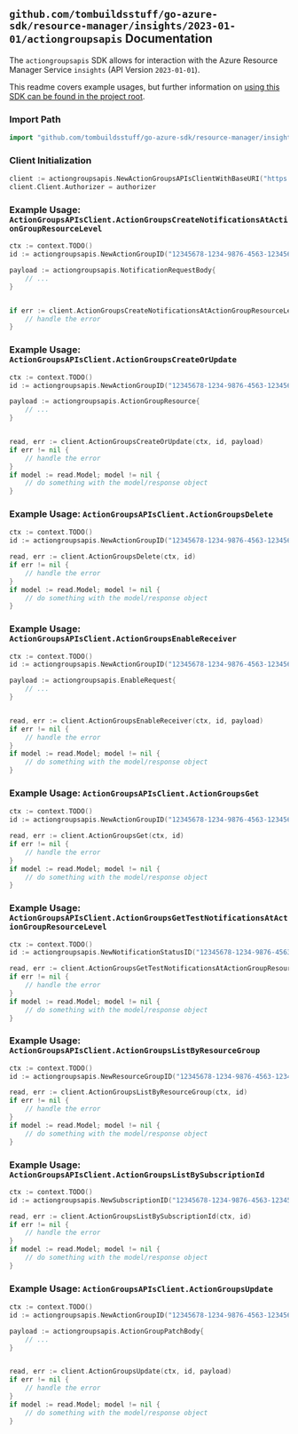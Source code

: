 
## `github.com/tombuildsstuff/go-azure-sdk/resource-manager/insights/2023-01-01/actiongroupsapis` Documentation

The `actiongroupsapis` SDK allows for interaction with the Azure Resource Manager Service `insights` (API Version `2023-01-01`).

This readme covers example usages, but further information on [using this SDK can be found in the project root](https://github.com/tombuildsstuff/go-azure-sdk/tree/main/docs).

### Import Path

```go
import "github.com/tombuildsstuff/go-azure-sdk/resource-manager/insights/2023-01-01/actiongroupsapis"
```


### Client Initialization

```go
client := actiongroupsapis.NewActionGroupsAPIsClientWithBaseURI("https://management.azure.com")
client.Client.Authorizer = authorizer
```


### Example Usage: `ActionGroupsAPIsClient.ActionGroupsCreateNotificationsAtActionGroupResourceLevel`

```go
ctx := context.TODO()
id := actiongroupsapis.NewActionGroupID("12345678-1234-9876-4563-123456789012", "example-resource-group", "actionGroupValue")

payload := actiongroupsapis.NotificationRequestBody{
	// ...
}


if err := client.ActionGroupsCreateNotificationsAtActionGroupResourceLevelThenPoll(ctx, id, payload); err != nil {
	// handle the error
}
```


### Example Usage: `ActionGroupsAPIsClient.ActionGroupsCreateOrUpdate`

```go
ctx := context.TODO()
id := actiongroupsapis.NewActionGroupID("12345678-1234-9876-4563-123456789012", "example-resource-group", "actionGroupValue")

payload := actiongroupsapis.ActionGroupResource{
	// ...
}


read, err := client.ActionGroupsCreateOrUpdate(ctx, id, payload)
if err != nil {
	// handle the error
}
if model := read.Model; model != nil {
	// do something with the model/response object
}
```


### Example Usage: `ActionGroupsAPIsClient.ActionGroupsDelete`

```go
ctx := context.TODO()
id := actiongroupsapis.NewActionGroupID("12345678-1234-9876-4563-123456789012", "example-resource-group", "actionGroupValue")

read, err := client.ActionGroupsDelete(ctx, id)
if err != nil {
	// handle the error
}
if model := read.Model; model != nil {
	// do something with the model/response object
}
```


### Example Usage: `ActionGroupsAPIsClient.ActionGroupsEnableReceiver`

```go
ctx := context.TODO()
id := actiongroupsapis.NewActionGroupID("12345678-1234-9876-4563-123456789012", "example-resource-group", "actionGroupValue")

payload := actiongroupsapis.EnableRequest{
	// ...
}


read, err := client.ActionGroupsEnableReceiver(ctx, id, payload)
if err != nil {
	// handle the error
}
if model := read.Model; model != nil {
	// do something with the model/response object
}
```


### Example Usage: `ActionGroupsAPIsClient.ActionGroupsGet`

```go
ctx := context.TODO()
id := actiongroupsapis.NewActionGroupID("12345678-1234-9876-4563-123456789012", "example-resource-group", "actionGroupValue")

read, err := client.ActionGroupsGet(ctx, id)
if err != nil {
	// handle the error
}
if model := read.Model; model != nil {
	// do something with the model/response object
}
```


### Example Usage: `ActionGroupsAPIsClient.ActionGroupsGetTestNotificationsAtActionGroupResourceLevel`

```go
ctx := context.TODO()
id := actiongroupsapis.NewNotificationStatusID("12345678-1234-9876-4563-123456789012", "example-resource-group", "actionGroupValue", "notificationIdValue")

read, err := client.ActionGroupsGetTestNotificationsAtActionGroupResourceLevel(ctx, id)
if err != nil {
	// handle the error
}
if model := read.Model; model != nil {
	// do something with the model/response object
}
```


### Example Usage: `ActionGroupsAPIsClient.ActionGroupsListByResourceGroup`

```go
ctx := context.TODO()
id := actiongroupsapis.NewResourceGroupID("12345678-1234-9876-4563-123456789012", "example-resource-group")

read, err := client.ActionGroupsListByResourceGroup(ctx, id)
if err != nil {
	// handle the error
}
if model := read.Model; model != nil {
	// do something with the model/response object
}
```


### Example Usage: `ActionGroupsAPIsClient.ActionGroupsListBySubscriptionId`

```go
ctx := context.TODO()
id := actiongroupsapis.NewSubscriptionID("12345678-1234-9876-4563-123456789012")

read, err := client.ActionGroupsListBySubscriptionId(ctx, id)
if err != nil {
	// handle the error
}
if model := read.Model; model != nil {
	// do something with the model/response object
}
```


### Example Usage: `ActionGroupsAPIsClient.ActionGroupsUpdate`

```go
ctx := context.TODO()
id := actiongroupsapis.NewActionGroupID("12345678-1234-9876-4563-123456789012", "example-resource-group", "actionGroupValue")

payload := actiongroupsapis.ActionGroupPatchBody{
	// ...
}


read, err := client.ActionGroupsUpdate(ctx, id, payload)
if err != nil {
	// handle the error
}
if model := read.Model; model != nil {
	// do something with the model/response object
}
```
